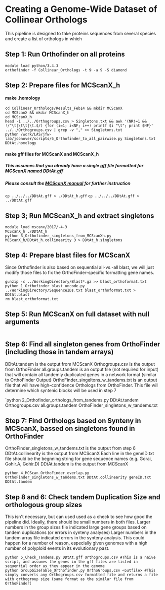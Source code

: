 # Creating a Genome-Wide Dataset of Collinear Orthologs

This pipeline is designed to take proteins sequences from several species and create a list of orthologs in which 

## Step 1: Run Orthofinder on all proteins



```
module load python/3.4.3 
orthofinder -f Collinear_Orthologs -t 9 -a 9 -S diamond
```


## Step 2: Prepare files for MCScanX_h
#### make .homology
```
cd Collinear_Orthologs/Results_Feb14 && mkdir MCScanX
cd MCScanX && mkdir MCScanX_h
cd MCScanX_h
head -1 ../../Orthogroups.csv > Singletons.txt && awk '(NR!=1 && !/^\t|\t\t|\t.$/) {for (i=1; i<NF; i++) printf $i "\t"; print $NF}' ../../Orthogroups.csv | grep -v "," >> Singletons.txt
python /work/LAS/jfw-lab/jconover/scripts/6_Orthofinder_to_all_pairwise.py Singletons.txt DDtAt.homology
```


#### make gff files for MCScanX and MCScanX_h
##### This assumes that you already have a single gff file formatted for MCScanX named DDtAt.gff
##### Please consult the [MCScanX manual](http://chibba.pgml.uga.edu/mcscan2/documentation/manual.pdf) for further instruction  
`cp ../../../DDtAt.gff > ./DDtAt_h.gff`
`cp ../../../DDtAt.gff > ../DDtAt.gff`

## Step 3; Run MCScanX_h and extract singletons
```
module load mscanx/2017/-4-3
MCScanX_h ./DDtAt_h
python 3_Orthofinder_singletons_from_MCScanXh.py MCScanX_h/DDtAt_h.collinearity 3 > DDtAt_h.singletons
```

## Step 4: Prepare blast files for MCScanX
Since Orthofinder is also based on sequential all-vs.-all blast, we will just modify those files to fix the OrthoFinder-specific formatting gene names.    

```    
gunzip -c ../WorkingDirectory/Blast*.gz >> blast_orthoformat.txt
python 1_Orthofinder_blast_uncode.py ../WorkingDirectory/SequenceIDs.txt blast_orthoformat.txt > DDtAt.blast  
rm blast_orthoformat.txt  
```

## Step 5: Run MCScanX on full dataset with null arguments
```MCScanX -b 2 ./DDtAt
```

## Step 6: Find all singleton genes from OrthoFinder (including those in tandem arrays)
DDtAt.tandem is the output from MCScanX 
Orthogroups.csv is the output from OrthoFinder
all.groups.tandem is an output file (not required for input) that will contain all tandemly duplicated genes in a network format (similar to OrthoFinder Output)
OrthoFinder_singeltons_w_tandems.txt is an output file that will have high-confidence Orthologs from OrthoFinder. This file will determine which syntenic blocks will be used in step 7

`python 2_Orthofinder_orthologs_from_tandems.py DDtAt.tandem Orthogroups.csv all.groups.tandem OrthoFinder_singletons_w_tandems.txt 


## Step 7: Find Orthologs based on Synteny in MCScanX, bassed on singletons found in OrthoFinder 
OrthoFinder_singletons_w_tandems.txt is the output from step 6
DDtAt.collinearity is the output from MCScanX
Each line in the geneID.txt file should be the begnning string for gene sequence names (e.g. Gorai, Gohir.A, Gohir.D)
DDtAt.tandem is the output from MCScanX

`python 4_MCScan_OrthoFinder_overlap.py OrthoFinder_singletons_w_tandems.txt DDtAt.collinearity geneID.txt DDtAt.tandem`


## Step 8 and 6: Check tandem Duplication Size and orthologous group sizes
This isn't necessary, but can used used as a check to see how good the pipeline did. Ideally, there should be small numbers in both files. 
Larger numbers in the group sizes file indicated large gene groups based on tandem duplications (or errors in synteny analyses) 
Larger numbers in the tandem array file indicated errors in the synteny analysis. This could happen for a number of reason, especially given genomes with a high number of polyploid events in its evolutionary past. 

```
python 5_Check_Tandems.py DDtAt.gff Orthogroups.csv #This is a naive script, and assumes the genes in the gff files are listed in sequential order as they appear in the genome
python GroupSizeTable_Orthofinder.py OrthoGroups.csv <outfile> #This simply converts any Orthogroups.csv formatted file and returns a file with orthogroup size (same format as the similar file from OrthoFinder) 
```

